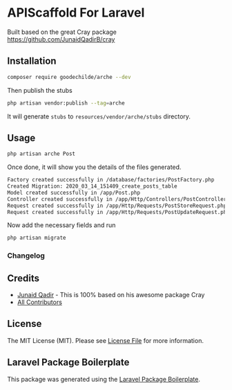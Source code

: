 # APIScaffold For Laravel

Built based on the great Cray package https://github.com/JunaidQadirB/cray

## Installation

```bash
composer require goodechilde/arche --dev
```

Then publish the stubs

```bash
php artisan vendor:publish --tag=arche
```

It will generate `stubs` to `resources/vendor/arche/stubs` directory.



## Usage

```bash
php artisan arche Post
```

Once done, it will show you the details of the files generated.

```bash
Factory created successfully in /database/factories/PostFactory.php
Created Migration: 2020_03_14_151409_create_posts_table
Model created successfully in /app/Post.php
Controller created successfully in /app/Http/Controllers/PostController.php
Request created successfully in /app/Http/Requests/PostStoreRequest.php
Request created successfully in /app/Http/Requests/PostUpdateRequest.php
```

Now add the necessary fields and run

```bash
php artisan migrate
```
### Changelog


## Credits

- [Junaid Qadir](https://github.com/junaidqadirb) - This is 100% based on his awesome package Cray
- [All Contributors](../../contributors)

## License

The MIT License (MIT). Please see [License File](LICENSE.md) for more information.

## Laravel Package Boilerplate

This package was generated using the [Laravel Package Boilerplate](https://laravelpackageboilerplate.com).
